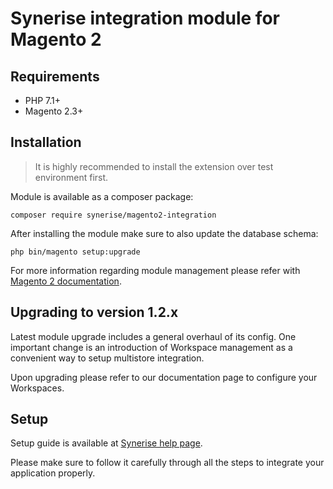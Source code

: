# Synerise integration module for Magento 2

## Requirements
 * PHP 7.1+
 * Magento 2.3+ 

## Installation

> It is highly recommended to install the extension over test environment first.

Module is available as a composer package:

`composer require synerise/magento2-integration`

After installing the module make sure to also update the database schema:

`php bin/magento setup:upgrade`

For more information regarding module management please refer with [Magento 2 documentation](https://devdocs.magento.com/cloud/howtos/install-components.html).

## Upgrading to version 1.2.x
Latest module upgrade includes a general overhaul of its config. One important change is an introduction of Workspace management as a convenient way to setup multistore integration. 

Upon upgrading please refer to our documentation page to configure your Workspaces. 

## Setup
Setup guide is available at [Synerise help page](https://help.synerise.com/docs/settings/tool/magento-integration/). 

Please make sure to follow it carefully through all the steps to integrate your application properly.